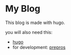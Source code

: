 # My Blog

This blog is made with hugo.

you will also need this:
- [hugo](http://gohugo.io/overview/installing/)
- for development: [prepros](https://prepros.io/)

